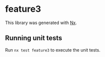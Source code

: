 # feature3

This library was generated with [Nx](https://nx.dev).

## Running unit tests

Run `nx test feature3` to execute the unit tests.
